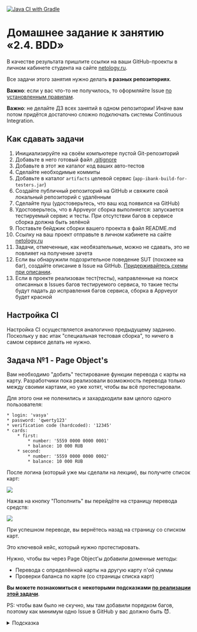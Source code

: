 [![Java CI with Gradle](https://github.com/Larinatest/BDD/actions/workflows/gradle.yml/badge.svg)](https://github.com/Larinatest/BDD/actions/workflows/gradle.yml)

# Домашнее задание к занятию «2.4. BDD»

В качестве результата пришлите ссылки на ваши GitHub-проекты в личном кабинете студента на сайте [netology.ru](https://netology.ru).

Все задачи этого занятия нужно делать **в разных репозиториях**.

**Важно**: если у вас что-то не получилось, то оформляйте Issue [по установленным правилам](../report-requirements.md).

**Важно**: не делайте ДЗ всех занятий в одном репозитории! Иначе вам потом придётся достаточно сложно подключать системы Continuous Integration.

## Как сдавать задачи

1. Инициализируйте на своём компьютере пустой Git-репозиторий
1. Добавьте в него готовый файл [.gitignore](../.gitignore)
1. Добавьте в этот же каталог код ваших авто-тестов
1. Сделайте необходимые коммиты
1. Добавьте в каталог `artifacts` целевой сервис (`app-ibank-build-for-testers.jar`)
1. Создайте публичный репозиторий на GitHub и свяжите свой локальный репозиторий с удалённым
1. Сделайте пуш (удостоверьтесь, что ваш код появился на GitHub)
1. Удостоверьтесь, что в Appveyor сборка выполняется: запускается тестируемый сервис и тесты. При отсутствии багов в сервисе сборка должна быть зелёной
1. Поставьте бейджик сборки вашего проекта в файл README.md
1. Ссылку на ваш проект отправьте в личном кабинете на сайте [netology.ru](https://netology.ru)
1. Задачи, отмеченные, как необязательные, можно не сдавать, это не повлияет на получение зачета
1. Если вы обнаружили подозрительное поведение SUT (похожее на баг), создайте описание в Issue на GitHub. [Придерживайтесь схемы при описании](../report-requirements.md).
1. Если в проекте реализован тест(тесты), направленные на поиск описанных в Issues багов тестируемого сервиса, то такие тесты будут падать до исправления багов сервиса, сборка в Appveyor будет красной

## Настройка CI
    
Настройка CI осуществляется аналогично предыдущему заданию. Поскольку у вас итак "специальная тестовая сборка", то ничего в самом сервисе делать не нужно.

## Задача №1 - Page Object's

Вам необходимо "добить" тестирование функции перевода с карты на карту. Разработчики пока реализовали возможность перевода только между своими картами, но уже хотят, чтобы вы всё протестировали.

Для этого они не поленились и захардкодили вам целого одного пользователя:
```
* login: 'vasya'
* password: 'qwerty123'
* verification code (hardcoded): '12345'
* cards:
    * first:
        * number: '5559 0000 0000 0001'
        * balance: 10 000 RUB
    * second:
        * number: '5559 0000 0000 0002'
        * balance: 10 000 RUB
```

После логина (который уже мы сделали на лекции), вы получите список карт:

![](pic/cards.png)

Нажав на кнопку "Пополнить" вы перейдёте на страницу перевода средств:

![](pic/transfer.png)

При успешном переводе, вы вернётесь назад на страницу со списком карт.

Это ключевой кейс, который нужно протестировать.

Нужно, чтобы вы через Page Object'ы добавили доменные методы:
* Перевода с определённой карты на другую карту n'ой суммы
* Проверки баланса по карте (со страницы списка карт)

**Вы можете познакомиться с некоторыми подсказками [по реализации этой задачи](balance.md)**.

PS: чтобы вам было не скучно, мы там добавили порядком багов, поэтому как минимум одно Issue в GitHub у вас должно быть 😈.

<details>
    <summary>Подсказка</summary>
    
    Обратите внимание на то, что ваши тесты должны проходить целиком (т.е. весь набор тестов). Мы как всегда заложили там небольшую ловушку, чтобы вам не было скучно 😈.
    
    Не закладывайтесь на то, что на картах для каждого теста всегда одна и та же фиксированная сумма, подумайте, как работать с SUT так, чтобы не приходилось её (SUT) перезапускать для каждого теста.
</details>
